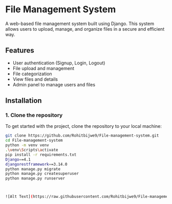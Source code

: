 # File Management System

A web-based file management system built using Django. This system allows users to upload, manage, and organize files in a secure and efficient way.

## Features

- User authentication (Signup, Login, Logout)
- File upload and management
- File categorization
- View files and details
- Admin panel to manage users and files

## Installation

### 1. Clone the repository

To get started with the project, clone the repository to your local machine:

```bash
git clone https://github.com/Rohitbijwe9/File-management-system.git
cd File-management-system
python -m venv venv
.\venv\Scripts\activate
pip install -r requirements.txt
Django==4.1
djangorestframework==3.14.0
python manage.py migrate
python manage.py createsuperuser
python manage.py runserver



![Alt Text](https://raw.githubusercontent.com/Rohitbijwe9/File-management-system/1c6a60ee0f4943bf654276f5902cff615ee3d305/Screenshot%202024-11-30%20192022.png)
